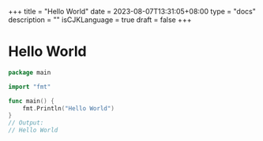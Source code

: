 +++
title = "Hello World"
date = 2023-08-07T13:31:05+08:00
type = "docs"
description = ""
isCJKLanguage = true
draft = false
+++

# Hello World



```go
package main

import "fmt"

func main() {
	fmt.Println("Hello World")
}
// Output:
// Hello World
```

